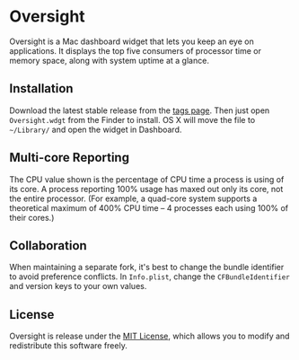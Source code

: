 # Oversight

Oversight is a Mac dashboard widget that lets you keep an eye on applications. It displays the top five consumers of processor time or memory space, along with system uptime at a glance.

## Installation

Download the latest stable release from the [tags page](https://github.com/alexdahl/oversight/tags). Then just open `Oversight.wdgt` from the Finder to install. OS X will move the file to `~/Library/` and open the widget in Dashboard.

## Multi-core Reporting

The CPU value shown is the percentage of CPU time a process is using of its core. A process reporting 100% usage has maxed out only its core, not the entire processor. (For example, a quad-core system supports a theoretical maximum of 400% CPU time – 4 processes each using 100% of their cores.)

## Collaboration

When maintaining a separate fork, it's best to change the bundle identifier to avoid preference conflicts. In `Info.plist`, change the `CFBundleIdentifier` and version keys to your own values.

## License

Oversight is release under the [MIT License](http://www.opensource.org/licenses/MIT), which allows you to modify and redistribute this software freely.